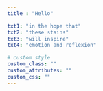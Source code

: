 ```yaml
---
title : "Hello"

txt1: "in the hope that"
txt2: "these stains"
txt3: "will inspire"
txt4: "emotion and reflexion"

# custom style
custom_class: ""
custom_attributes: ""
custom_css: ""
---
```


